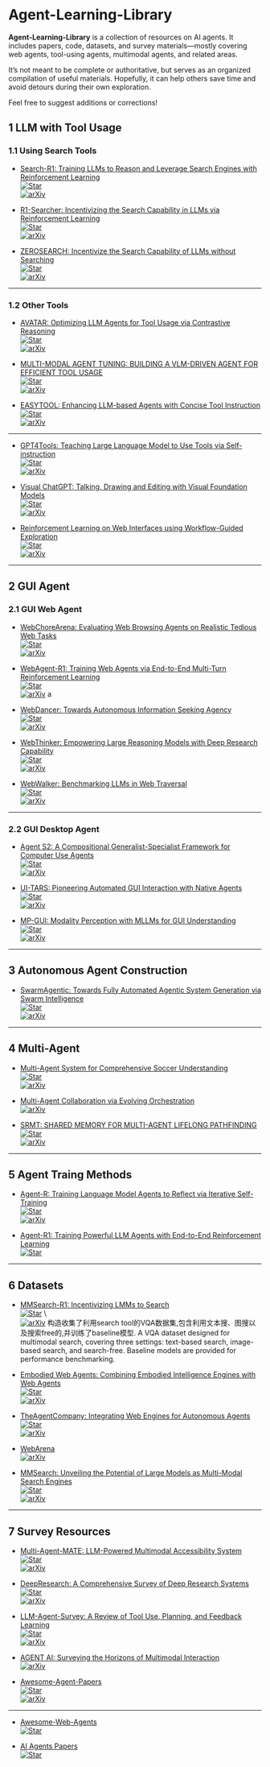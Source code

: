 # Agent-Learning-Library

**Agent-Learning-Library** is a collection of resources on AI agents.
It includes papers, code, datasets, and survey materials—mostly covering web agents, tool-using agents, multimodal agents, and related areas.

It’s not meant to be complete or authoritative, but serves as an organized compilation of useful materials.
Hopefully, it can help others save time and avoid detours during their own exploration.

Feel free to suggest additions or corrections!

## 1 LLM with Tool Usage

### 1.1 Using Search Tools

+ [Search-R1: Training LLMs to Reason and Leverage Search Engines with Reinforcement Learning](https://github.com/PeterGriffinJin/Search-R1)  
  [![Star](https://img.shields.io/github/stars/PeterGriffinJin/Search-R1.svg?style=social)](https://github.com/PeterGriffinJin/Search-R1)  
  [![arXiv](https://img.shields.io/badge/arXiv-2503.09516-b31b1b.svg)](https://arxiv.org/abs/2503.09516)

+ [R1-Searcher: Incentivizing the Search Capability in LLMs via Reinforcement Learning](https://github.com/RUCAIBox/R1-Searcher)  
  [![Star](https://img.shields.io/github/stars/RUCAIBox/R1-Searcher.svg?style=social)](https://github.com/RUCAIBox/R1-Searcher)  
  [![arXiv](https://img.shields.io/badge/arXiv-2503.05592-b31b1b.svg)](https://arxiv.org/abs/2503.05592)

+ [ZEROSEARCH: Incentivize the Search Capability of LLMs without Searching](https://github.com/Alibaba-NLP/ZeroSearch)  
  [![Star](https://img.shields.io/github/stars/Alibaba-NLP/ZeroSearchz.svg?style=social)](https://github.com/Alibaba-NLP/ZeroSearch)  
  [![arXiv](https://img.shields.io/badge/arXiv-2505.04588-b31b1b.svg)](https://arxiv.org/abs/2505.04588)

---

### 1.2 Other Tools

+ [AVATAR: Optimizing LLM Agents for Tool Usage via Contrastive Reasoning](https://github.com/zou-group/avatar)  
  [![Star](https://img.shields.io/github/stars/zou-group/avatar.svg?style=social)](https://github.com/zou-group/avatar)  
  [![arXiv](https://img.shields.io/badge/arXiv-2406.11200-b31b1b.svg)](https://arxiv.org/abs/2406.11200)

+ [MULTI-MODAL AGENT TUNING: BUILDING A VLM-DRIVEN AGENT FOR EFFICIENT TOOL USAGE](https://github.com/mat-agent/MAT-Agent)  
  [![Star](https://img.shields.io/github/stars/mat-agent/MAT-Agent.svg?style=social)](https://github.com/mat-agent/MAT-Agent)  
  [![arXiv](https://img.shields.io/badge/arXiv-2412.15606-b31b1b.svg)](https://arxiv.org/abs/2412.15606)

+ [EASYTOOL: Enhancing LLM-based Agents with Concise Tool Instruction](https://github.com/microsoft/JARVIS/tree/main/easytool)  
  [![Star](https://img.shields.io/github/stars/microsoft/JARVIS.svg?style=social)](https://github.com/microsoft/JARVIS/tree/main/easytool)  
  [![arXiv](https://img.shields.io/badge/arXiv-2401.06201-b31b1b.svg)](https://arxiv.org/abs/2401.06201)

---

+ [GPT4Tools: Teaching Large Language Model to Use Tools via Self-instruction](https://github.com/AILab-CVC/GPT4Tools)  
  [![Star](https://img.shields.io/github/stars/AILab-CVC/GPT4Tools.svg?style=social)](https://github.com/AILab-CVC/GPT4Tools)  
  [![arXiv](https://img.shields.io/badge/arXiv-2305.18752-b31b1b.svg)](https://arxiv.org/abs/2305.18752)

+ [Visual ChatGPT: Talking, Drawing and Editing with Visual Foundation Models](https://github.com/chenfei-wu/TaskMatrix)  
  [![Star](https://img.shields.io/github/stars/chenfei-wu/TaskMatrix.svg?style=social)](https://github.com/chenfei-wu/TaskMatrix)  
  [![arXiv](https://img.shields.io/badge/arXiv-2303.04671-b31b1b.svg)](https://arxiv.org/abs/2303.04671)

+ [Reinforcement Learning on Web Interfaces using Workflow-Guided Exploration](https://github.com/stanfordnlp/wge)  
  [![Star](https://img.shields.io/github/stars/stanfordnlp/wge.svg?style=social)](https://github.com/stanfordnlp/wge)  
  [![arXiv](https://img.shields.io/badge/arXiv-1802.08802-b31b1b.svg)](https://arxiv.org/abs/1802.08802)

---

## 2 GUI Agent
  ### 2.1 GUI Web Agent

  + [WebChoreArena: Evaluating Web Browsing Agents on Realistic Tedious Web Tasks](https://github.com/WebChoreArena/WebChoreArena)  
    [![Star](https://img.shields.io/github/stars/WebChoreArena/WebChoreArena.svg?style=social)](https://github.com/WebChoreArena/WebChoreArena)  
    [![arXiv](https://img.shields.io/badge/arXiv-2506.01952-b31b1b.svg)](https://arxiv.org/abs/2506.01952)

  + [WebAgent-R1: Training Web Agents via End-to-End Multi-Turn Reinforcement Learning](https://github.com/weizhepei/WebAgent-R1)  
    [![Star](https://img.shields.io/github/stars/weizhepei/WebAgent-R1.svg?style=social)](https://github.com/weizhepei/WebAgent-R1)  
    [![arXiv](https://img.shields.io/badge/arXiv-2505.16421-b31b1b.svg)](https://arxiv.org/abs/2505.16421)
a

  + [WebDancer: Towards Autonomous Information Seeking Agency](https://github.com/Alibaba-NLP/WebAgent)  
    [![Star](https://img.shields.io/github/stars/Alibaba-NLP/WebAgent.svg?style=social)](https://github.com/Alibaba-NLP/WebAgent)  
    [![arXiv](https://img.shields.io/badge/arXiv-2505.22648-b31b1b.svg)](https://arxiv.org/abs/2505.22648)

  + [WebThinker: Empowering Large Reasoning Models with Deep Research Capability](https://github.com/RUC-NLPIR/WebThinker)  
    [![Star](https://img.shields.io/github/stars/RUC-NLPIR/WebThinker.svg?style=social)](https://github.com/RUC-NLPIR/WebThinker)  
    [![arXiv](https://img.shields.io/badge/arXiv-2504.21776-b31b1b.svg)](https://arxiv.org/pdf/2504.21776)

  + [WebWalker: Benchmarking LLMs in Web Traversal](https://github.com/Alibaba-NLP/WebAgent)  
    [![Star](https://img.shields.io/github/stars/Alibaba-NLP/WebAgent.svg?style=social)](https://github.com/Alibaba-NLP/WebAgent)  
    [![arXiv](https://img.shields.io/badge/arXiv-2501.07572-b31b1b.svg)](https://arxiv.org/abs/2501.07572)

---
  ### 2.2 GUI Desktop Agent

  + [Agent S2: A Compositional Generalist-Specialist Framework for Computer Use Agents](https://github.com/simular-ai/Agent-S)  
    [![Star](https://img.shields.io/github/stars/simular-ai/Agent-S.svg?style=social)](https://github.com/simular-ai/Agent-S)  
    [![arXiv](https://img.shields.io/badge/arXiv-2504.00906-b31b1b.svg)](https://arxiv.org/pdf/2504.00906)
    

  + [UI-TARS: Pioneering Automated GUI Interaction with Native Agents](https://github.com/bytedance/UI-TARS-desktop?tab=readme-ov-file)  
    [![Star](https://img.shields.io/github/stars/bytedance/UI-TARS-desktop.svg?style=social)](https://github.com/bytedance/UI-TARS-desktop?tab=readme-ov-file)  
    [![arXiv](https://img.shields.io/badge/arXiv-2501.12326-b31b1b.svg)](https://arxiv.org/pdf/2501.12326)

  + [MP-GUI: Modality Perception with MLLMs for GUI Understanding](https://github.com/BigTaige/MP-GUI)  
    [![Star](https://img.shields.io/github/stars/BigTaige/MP-GUI.svg?style=social)](https://github.com/BigTaige/MP-GUI)  
    [![arXiv](https://img.shields.io/badge/arXiv-2503.14021-b31b1b.svg)](https://arxiv.org/pdf/2503.14021)
---


## 3 Autonomous Agent Construction

+ [SwarmAgentic: Towards Fully Automated Agentic System Generation via Swarm Intelligence](https://github.com/YaoZ720/SwarmAgenticCode)  
  [![Star](https://img.shields.io/github/stars/YaoZ720/SwarmAgenticCode.svg?style=social)](https://github.com/YaoZ720/SwarmAgenticCode)  
  [![arXiv](https://img.shields.io/badge/arXiv-2506.15672-b31b1b.svg)](https://arxiv.org/abs/2506.15672)

---


## 4 Multi-Agent

+ [Multi-Agent System for Comprehensive Soccer Understanding](https://github.com/YaoZ720/SwarmAgenticCode)  
  [![Star](https://img.shields.io/github/stars/jyrao/SoccerAgent.svg?style=social)](https://github.com/jyrao/SoccerAgent)  
  [![arXiv](https://img.shields.io/badge/arXiv-2505.03735-b31b1b.svg)](https://arxiv.org/pdf/2505.03735)

+ [Multi-Agent Collaboration via Evolving Orchestration](https://github.com/YaoZ720/SwarmAgenticCode)  
  [![arXiv](https://img.shields.io/badge/arXiv-2505.19591-b31b1b.svg)](https://arxiv.org/pdf/2505.19591)  

+ [SRMT: SHARED MEMORY FOR MULTI-AGENT LIFELONG PATHFINDING](https://github.com/Aloriosa/srmt)  
  [![Star](https://img.shields.io/github/stars/Aloriosa/srmt.svg?style=social)](https://github.com/Aloriosa/srmt)  
  [![arXiv](https://img.shields.io/badge/arXiv-2501.13200-b31b1b.svg)](https://arxiv.org/pdf/2501.13200)

---

## 5 Agent Traing Methods

+ [Agent-R: Training Language Model Agents to Reflect via Iterative Self-Training](https://github.com/ByteDance-Seed/Agent-R)  
  [![Star](https://img.shields.io/github/stars/ByteDance-Seed/Agent-R.svg?style=social)](https://github.com/ByteDance-Seed/Agent-R)  
  [![arXiv](https://img.shields.io/badge/arXiv-2501.11425-b31b1b.svg)](https://arxiv.org/pdf/2501.11425)

+ [Agent-R1: Training Powerful LLM Agents with End-to-End Reinforcement Learning](https://github.com/0russwest0/Agent-R1)  
  [![Star](https://img.shields.io/github/stars/0russwest0/Agent-R1.svg?style=social)](https://github.com/0russwest0/Agent-R1)  

---

## 6 Datasets

+ [MMSearch-R1: Incentivizing LMMs to Search](https://github.com/EvolvingLMMs-Lab/multimodal-search-r1)  
  [![Star](https://img.shields.io/github/stars/EvolvingLMMs-Lab/multimodal-search-r1.svg?style=social)](https://github.com/EvolvingLMMs-Lab/multimodal-search-r1) \  
  [![arXiv](https://img.shields.io/badge/arXiv-2506.20670-b31b1b.svg)](https://arxiv.org/pdf/2506.20670)
  构造收集了利用search tool的VQA数据集,包含利用文本搜、图搜以及搜索free的,并训练了baseline模型.
  A VQA dataset designed for multimodal search, covering three settings: text-based search, image-based search, and search-free. Baseline models are provided for performance benchmarking.

+ [Embodied Web Agents: Combining Embodied Intelligence Engines with Web Agents](https://github.com/Embodied-Web-Agent/Embodied-Web-Agent)  
  [![Star](https://img.shields.io/github/stars/Embodied-Web-Agent/Embodied-Web-Agent.svg?style=social)](https://github.com/Embodied-Web-Agent/Embodied-Web-Agent)  
  [![arXiv](https://img.shields.io/badge/arXiv-2506.15677-b31b1b.svg)](https://arxiv.org/abs/2506.15677)

+ [TheAgentCompany: Integrating Web Engines for Autonomous Agents](https://github.com/TheAgentCompany/TheAgentCompany)  
  [![Star](https://img.shields.io/github/stars/TheAgentCompany/TheAgentCompany.svg?style=social)](https://github.com/TheAgentCompany/TheAgentCompany)  
  [![arXiv](https://img.shields.io/badge/arXiv-2412.14161-b31b1b.svg)](https://arxiv.org/abs/2412.14161)

+ [WebArena](https://webarena.dev/)  
  [![arXiv](https://img.shields.io/badge/arXiv-2307.13854-b31b1b.svg)](https://arxiv.org/abs/2307.13854)

+ [MMSearch: Unveiling the Potential of Large Models as Multi-Modal Search Engines](https://github.com/CaraJ7/MMSearch)  
  [![Star](https://img.shields.io/github/stars/CaraJ7/MMSearch.svg?style=social)](https://github.com/CaraJ7/MMSearch)  
  [![arXiv](https://img.shields.io/badge/arXiv-2409.12959-b31b1b.svg)](https://arxiv.org/abs/2409.12959)

---

## 7 Survey Resources

+ [Multi-Agent-MATE: LLM-Powered Multimodal Accessibility System](https://github.com/AlgazinovAleksandr/Multi-Agent-MATE)  
  [![Star](https://img.shields.io/github/stars/AlgazinovAleksandr/Multi-Agent-MATE.svg?style=social)](https://github.com/AlgazinovAleksandr/Multi-Agent-MATE)  
  [![arXiv](https://img.shields.io/badge/arXiv-2506.19502-b31b1b.svg)](https://arxiv.org/abs/2506.19502)

+ [DeepResearch: A Comprehensive Survey of Deep Research Systems](https://github.com/scienceaix/deepresearch)  
  [![Star](https://img.shields.io/github/stars/scienceaix/deepresearch.svg?style=social)](https://github.com/scienceaix/deepresearch)  
  [![arXiv](https://img.shields.io/badge/arXiv-2506.12594-b31b1b.svg)](https://arxiv.org/abs/2506.12594)

+ [LLM-Agent-Survey: A Review of Tool Use, Planning, and Feedback Learning](https://github.com/xinzhel/LLM-Agent-Survey)  
  [![Star](https://img.shields.io/github/stars/xinzhel/LLM-Agent-Survey.svg?style=social)](https://github.com/xinzhel/LLM-Agent-Survey)  
  [![arXiv](https://img.shields.io/badge/arXiv-2406.05804-b31b1b.svg)](https://arxiv.org/abs/2406.05804)

+ [AGENT AI: Surveying the Horizons of Multimodal Interaction](https://arxiv.org/abs/2401.03568)  
  [![arXiv](https://img.shields.io/badge/arXiv-2401.03568-b31b1b.svg)](https://arxiv.org/abs/2401.03568)

+ [Awesome-Agent-Papers](https://github.com/luo-junyu/Awesome-Agent-Papers)  
  [![Star](https://img.shields.io/github/stars/luo-junyu/Awesome-Agent-Papers.svg?style=social)](https://github.com/luo-junyu/Awesome-Agent-Papers)  
  [![arXiv](https://img.shields.io/badge/arXiv-2503.21460-b31b1b.svg)](https://arxiv.org/abs/2503.21460)

---

+ [Awesome-Web-Agents](https://github.com/steel-dev/awesome-web-agents)  
  [![Star](https://img.shields.io/github/stars/steel-dev/awesome-web-agents.svg?style=social)](https://github.com/steel-dev/awesome-web-agents)

+ [AI Agents Papers](https://github.com/masamasa59/ai-agent-papers)  
  [![Star](https://img.shields.io/github/stars/masamasa59/ai-agent-papers.svg?style=social)](https://github.com/masamasa59/ai-agent-papers)